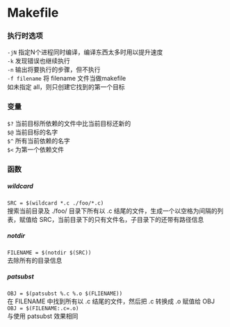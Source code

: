 # Makefile
### 执行时选项
`-jN` 指定N个进程同时编译，编译东西太多时用以提升速度  
`-k` 发现错误也继续执行  
`-n` 输出将要执行的步骤，但不执行  
`-f filename` 将 filename 文件当做makefile  
如未指定 all，则只创建它找到的第一个目标  
### 变量
`$?` 当前目标所依赖的文件中比当前目标还新的  
`$@` 当前目标的名字  
`$^` 所有当前依赖的名字  
`$<` 为第一个依赖文件  
### 函数
##### wildcard
`SRC = $(wildcard *.c ./foo/*.c)`  
搜索当前目录及 ./foo/ 目录下所有以 .c 结尾的文件，生成一个以空格为间隔的列表，赋值给 SRC，当前目录下的只有文件名，子目录下的还带有路径信息  
##### notdir
`FILENAME = $(notdir $(SRC))`  
去除所有的目录信息  
##### patsubst
`OBJ = $(patsubst %.c %.o $(FLIENAME))`  
在 FILENAME 中找到所有以 .c 结尾的文件，然后把 .c 转换成 .o 赋值给 OBJ  
`OBJ = $(FILENAME:.c=.o)`  
与使用 patsubst 效果相同